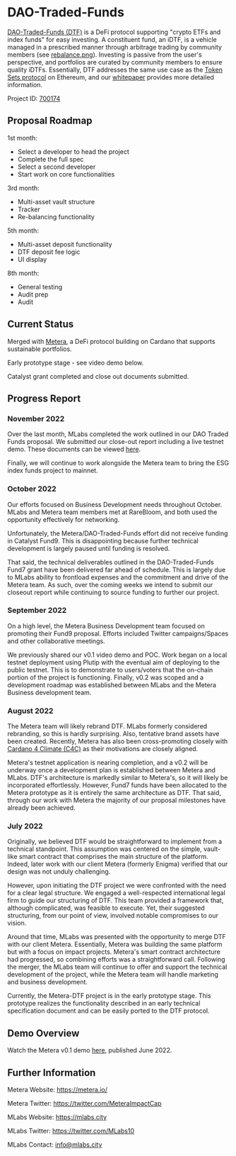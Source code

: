 # DAO-Traded-Funds

[DAO-Traded-Funds (DTF)](https://cardano.ideascale.com/c/idea/381055) is a DeFi protocol supporting "crypto ETFs and index funds" for easy investing. A constituent fund, an iDTF, is a vehicle managed in a prescribed manner through arbitrage trading by community members (see [rebalance.png](https://github.com/somthn0somthn/catalyst-funded-projects/blob/main/Fund7/DAO-Traded-Funds/rebalance.png)). Investing is passive from the user's perspective, and portfolios are curated by community members to ensure quality iDTFs. Essentially, DTF addresses the same use case as the [Token Sets protocol](https://www.tokensets.com/) on Ethereum, and our [whitepaper](https://drive.google.com/file/d/1Mz5AWiJd1oTPM_3_bF1uN-qNIyUSWN9u/view?usp=sharing) provides more detailed information.

Project ID: [700174](https://docs.google.com/spreadsheets/u/0/d/1bfnWFa94Y7Zj0G7dtpo9W1nAYGovJbswipxiHT4UE3g/htmlview#)


## Proposal Roadmap

1st month:
* Select a developer to head the project
* Complete the full spec 
* Select a second developer
* Start work on core functionalities 


3rd month:
* Multi-asset vault structure
* Tracker
* Re-balancing functionality


5th month:
* Multi-asset deposit functionality
* DTF deposit fee logic
* UI display


8th month:
* General testing
* Audit prep
* Audit


## Current Status

Merged with [Metera](https://metera.io/), a DeFi protocol building on Cardano that supports sustainable portfolios.

Early prototype stage - see video demo below.

Catalyst grant completed and close out documents submitted.


## Progress Report

### November 2022

Over the last month, MLabs completed the work outlined in our DAO Traded Funds proposal. We submitted our close-out report including a live testnet demo. These documents can be viewed [here](https://docs.google.com/spreadsheets/d/1bfnWFa94Y7Zj0G7dtpo9W1nAYGovJbswipxiHT4UE3g/edit#gid=416498551).

Finally, we will continue to work alongside the Metera team to bring the ESG index funds project to mainnet.

### October 2022

Our efforts focused on Business Development needs throughout October. MLabs and Metera team members met at RareBloom, and both used the opportunity effectively for networking.

Unfortunately, the Metera/DAO-Traded-Funds effort did not receive funding in Catalyst Fund9. This is disappointing because further technical development is largely paused until funding is resolved.

That said, the technical deliverables outlined in the DAO-Traded-Funds Fund7 grant have been delivered far ahead of schedule. This is largely due to MLabs ability to frontload expenses and the commitment and drive of the Metera team. As such, over the coming weeks we intend to submit our closeout report while continuing to source funding to further our project. 

### September 2022

On a high level, the Metera Business Development team focused on promoting their Fund9 proposal. Efforts included Twitter campaigns/Spaces and other collaborative meetings.

We previously shared our v0.1 video demo and POC. Work began on a local testnet deployment using Plutip with the eventual aim of deploying to the public testnet. This is to demonstrate to users/voters that the on-chain portion of the project is functioning. Finally, v0.2 was scoped and a development roadmap was established between MLabs and the Metera Business development team.

### August 2022

The Metera team will likely rebrand DTF. MLabs formerly considered rebranding, so this is hardly surprising. Also, tentative brand assets have been created. Recently, Metera has also been cross-promoting closely with [Cardano 4 Climate (C4C)](https://cardano4climate.com/) as their motivations are closely aligned.

Metera's testnet application is nearing completion, and a v0.2 will be underway once a development plan is established between Metera and MLabs. DTF's architecture is markedly similar to Metera's, so it will likely be incorporated effortlessly. However, Fund7 funds have been allocated to the Metera prototype as it is entirely the same architecture as DTF. That said, through our work with Metera the majority of our proposal milestones have already been achieved.

### July 2022

Originally, we believed DTF would be straightforward to implement from a technical standpoint. This assumption was centered on the simple, vault-like smart contract that comprises the main structure of the platform. Indeed, later work with our client Metera (formerly Enigma) verified that our design was not unduly challenging.

However, upon initiating the DTF project we were confronted with the need for a clear legal structure. We engaged a well-respected international legal firm to guide our structuring of DTF. This team provided a framework that, although complicated, was feasible to execute. Yet, their suggested structuring, from our point of view, involved notable compromises to our vision.

Around that time, MLabs was presented with the opportunity to merge DTF with our client Metera. Essentially, Metera was building the same platform but with a focus on impact projects. Metera's smart contract architecture had progressed, so combining efforts was a straightforward call. Following the merger, the MLabs team will continue to offer and support the technical development of the project, while the Metera team will handle marketing and business development.

Currently, the Metera-DTF project is in the early prototype stage. This prototype realizes the functionality described in an early technical specification document and can be easily ported to the DTF protocol.


## Demo Overview

Watch the Metera v0.1 demo [here](https://www.youtube.com/watch?v=f6mHcUM2GTg), published June 2022. 


## Further Information

Metera Website: https://metera.io/

Metera Twitter: https://twitter.com/MeteraImpactCap

MLabs Website: https://mlabs.city

MLabs Twitter: https://twitter.com/MLabs10

MLabs Contact: info@mlabs.city

